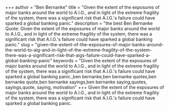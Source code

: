+++
author = "Ben Bernanke"
title = "Given the extent of the exposures of major banks around the world to A.I.G., and in light of the extreme fragility of the system, there was a significant risk that A.I.G.'s failure could have sparked a global banking panic."
description = "the best Ben Bernanke Quote: Given the extent of the exposures of major banks around the world to A.I.G., and in light of the extreme fragility of the system, there was a significant risk that A.I.G.'s failure could have sparked a global banking panic."
slug = "given-the-extent-of-the-exposures-of-major-banks-around-the-world-to-aig-and-in-light-of-the-extreme-fragility-of-the-system-there-was-a-significant-risk-that-aigs-failure-could-have-sparked-a-global-banking-panic"
keywords = "Given the extent of the exposures of major banks around the world to A.I.G., and in light of the extreme fragility of the system, there was a significant risk that A.I.G.'s failure could have sparked a global banking panic.,ben bernanke,ben bernanke quotes,ben bernanke quote,ben bernanke sayings,ben bernanke saying,quotes, sayings,quote, saying, motivation"
+++
Given the extent of the exposures of major banks around the world to A.I.G., and in light of the extreme fragility of the system, there was a significant risk that A.I.G.'s failure could have sparked a global banking panic.
